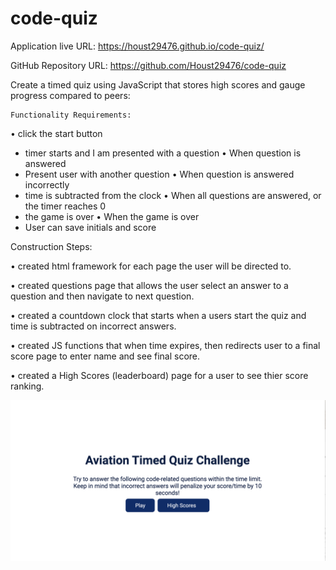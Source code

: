 # code-quiz

Application live URL: https://houst29476.github.io/code-quiz/

GitHub Repository URL: https://github.com/Houst29476/code-quiz


Create a timed quiz using JavaScript that stores high scores and gauge progress compared to peers:

	Functionality Requirements:
•	click the start button
  -	timer starts and I am presented with a question
•	When question is answered
  -	Present user with another question
•	When question is answered incorrectly
  -	time is subtracted from the clock
•	When all questions are answered, or the timer reaches 0
  -	the game is over
•	When the game is over
  -	User can save initials and score


Construction Steps:
 
• created html framework for each page the user will be directed to.

• created questions page that allows the user select an answer to a question and then navigate to next question.

• created a countdown clock that starts when a users start the quiz and time is subtracted on incorrect answers.

• created JS functions that when time expires, then redirects user to a final score page to enter name and see final score.

• created a High Scores (leaderboard) page for a user to see thier score ranking.

![](assets/images/aviation-quiz.jpg)

